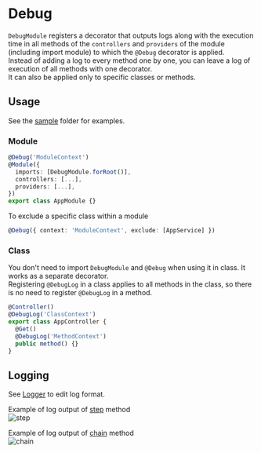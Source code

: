 # Debug

`DebugModule` registers a decorator that outputs logs along with the execution time in all methods of the `controllers` and `providers` of the module (including import module) to which the `@Debug` decorator is applied. \
Instead of adding a log to every method one by one, you can leave a log of execution of all methods with one decorator. \
It can also be applied only to specific classes or methods.

## Usage

See the [sample](./sample) folder for examples.

### Module

```ts
@Debug('ModuleContext')
@Module({
  imports: [DebugModule.forRoot()],
  controllers: [...],
  providers: [...],
})
export class AppModule {}
```

To exclude a specific class within a module

```ts
@Debug({ context: 'ModuleContext', exclude: [AppService] })
```

### Class

You don't need to import `DebugModule` and `@Debug` when using it in class. It works as a separate decorator. \
Registering `@DebugLog` in a class applies to all methods in the class, so there is no need to register `@DebugLog` in a method.

```ts
@Controller()
@DebugLog('ClassContext')
export class AppController {
  @Get()
  @DebugLog('MethodContext')
  public method() {}
}
```

## Logging

See [Logger](./debug-log.decorator.ts#L22) to edit log format.

Example of log output of [step](./sample/debug-sample.controller.ts#L16) method \
![step](https://user-images.githubusercontent.com/1300172/148489601-91c5e3be-4122-464d-abfd-997fe9721c0b.png)

Example of log output of [chain](./sample/debug-sample.controller.ts#L24) method \
![chain](https://user-images.githubusercontent.com/1300172/148489682-99996cc9-7d9b-4c9e-a74e-1af4eaa184a5.png)
